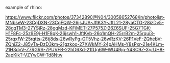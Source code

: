 example of rhino:

https://www.flickr.com/photos/37342890@N04/30058652768/in/photolist-MNbseW-23CgDXN-23CgFQW-26jsJUA-JftK3Y-JftL21-28yaCTG-28izDv5-28gqTM3-27YSjRz-28gqMzd-KFiMET-27P575Z-26Z6SUF-25G7TGK-H1F8Fc-25z9E9j-H1F8gK-26jswh1-JftKvb-26o1mQH-25rrB2m-25rqui3-25rqxfW-25rqtts-26tj8ds-26wRyPg-GT5Vhz-26wRzKV-26P1VeF-ZQhebV-ZQhiZ2-J85vTa-DzD3km-21gzkoo-27XWkMY-24pAHMs-Y8sPxr-21e4KLm-21H3dyV-Z7RGRS-ZPUVFB-22hD6Xd-21fUg6W-WU4Rjp-Y4SC9Z-XyrUH8-2apKikT-VZYwCW-Td8Ntw
